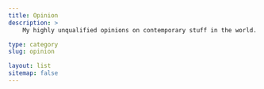 ```yaml
---
title: Opinion
description: >
    My highly unqualified opinions on contemporary stuff in the world.

type: category
slug: opinion

layout: list
sitemap: false
---
```

